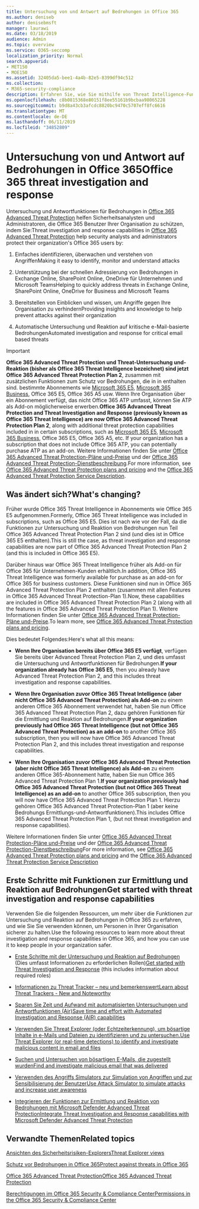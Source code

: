 ```yaml
---
title: Untersuchung von und Antwort auf Bedrohungen in Office 365
ms.author: deniseb
author: denisebmsft
manager: laurawi
ms.date: 03/18/2019
audience: Admin
ms.topic: overview
ms.service: O365-seccomp
localization_priority: Normal
search.appverid:
- MET150
- MOE150
ms.assetid: 32405da5-bee1-4a4b-82e5-8399df94c512
ms.collection:
- M365-security-compliance
description: Erfahren Sie, wie Sie mithilfe von Threat Intelligence-Funktionen in Office 365 Advanced Threat Protection Sicherheitsrisiken in Ihrer Organisation erforschen, auf Schadsoftware, Phishing und andere Angriffe reagieren können, die Office 365 in Ihrem Namen erkannt hat, und nach Bedrohungen suchen. Indikatoren.
ms.openlocfilehash: c8b0815368e80151f8ee55161b9bcbaa98065228
ms.sourcegitcommit: b9d8a43cb3afcdc8820bc9470c5707eff8fc6616
ms.translationtype: MT
ms.contentlocale: de-DE
ms.lasthandoff: 06/11/2019
ms.locfileid: "34852809"
---
```

# <a name="office-365-threat-investigation-and-response"></a><span data-ttu-id="8a667-103">Untersuchung von und Antwort auf Bedrohungen in Office 365</span><span class="sxs-lookup"><span data-stu-id="8a667-103">Office 365 threat investigation and response</span></span>

<span data-ttu-id="8a667-104">Untersuchung und Antwortfunktionen für Bedrohungen in [Office 365 Advanced Threat Protection](office-365-atp.md) helfen Sicherheitsanalysten und Administratoren, die Office 365 Benutzer Ihrer Organisation zu schützen, indem Sie:</span><span class="sxs-lookup"><span data-stu-id="8a667-104">Threat investigation and response capabilities in [Office 365 Advanced Threat Protection](office-365-atp.md) help security analysts and administrators protect their organization's Office 365 users by:</span></span>
  
1. <span data-ttu-id="8a667-105">Einfaches identifizieren, überwachen und verstehen von Angriffen</span><span class="sxs-lookup"><span data-stu-id="8a667-105">Making it easy to identify, monitor and understand attacks</span></span>
    
2. <span data-ttu-id="8a667-106">Unterstützung bei der schnellen Adressierung von Bedrohungen in Exchange Online, SharePoint Online, OneDrive für Unternehmen und Microsoft Teams</span><span class="sxs-lookup"><span data-stu-id="8a667-106">Helping to quickly address threats in Exchange Online, SharePoint Online, OneDrive for Business and Microsoft Teams</span></span>
    
3. <span data-ttu-id="8a667-107">Bereitstellen von Einblicken und wissen, um Angriffe gegen Ihre Organisation zu verhindern</span><span class="sxs-lookup"><span data-stu-id="8a667-107">Providing insights and knowledge to help prevent attacks against their organization</span></span>

4. <span data-ttu-id="8a667-108">Automatische Untersuchung und Reaktion auf kritische e-Mail-basierte Bedrohungen</span><span class="sxs-lookup"><span data-stu-id="8a667-108">Automated investigation and response for critical email based threats</span></span>
    
> [!IMPORTANT]
> <span data-ttu-id="8a667-109">**Office 365 Advanced Threat Protection und Threat-Untersuchung und-Reaktion (bisher als Office 365 Threat Intelligence bezeichnet) sind jetzt Office 365 Advanced Threat Protection Plan 2**, zusammen mit zusätzlichen Funktionen zum Schutz vor Bedrohungen, die in in enthalten sind. bestimmte Abonnements wie [Microsoft 365 E5](https://www.microsoft.com/microsoft-365/enterprise/home), [Microsoft 365 Business](https://www.microsoft.com/microsoft-365/business), Office 365 E5, Office 365 A5 usw. Wenn Ihre Organisation über ein Abonnement verfügt, das nicht Office 365 ATP umfasst, können Sie ATP als Add-on möglicherweise erwerben.</span><span class="sxs-lookup"><span data-stu-id="8a667-109">**Office 365 Advanced Threat Protection and Threat Investigation and Response (previously known as Office 365 Threat Intelligence) are now Office 365 Advanced Threat Protection Plan 2**, along with additional threat protection capabilities included in in certain subscriptions, such as [Microsoft 365 E5](https://www.microsoft.com/microsoft-365/enterprise/home), [Microsoft 365 Business](https://www.microsoft.com/microsoft-365/business), Office 365 E5, Office 365 A5, etc. If your organization has a subscription that does not include Office 365 ATP, you can potentially purchase ATP as an add-on.</span></span> <span data-ttu-id="8a667-110">Weitere Informationen finden Sie unter [Office 365 Advanced Threat Protection-Pläne und-Preise](https://products.office.com/exchange/advance-threat-protection) und der [Office 365 Advanced Threat Protection-Dienstbeschreibung](https://docs.microsoft.com/office365/servicedescriptions/office-365-advanced-threat-protection-service-description#whats-new-in-office-365-advanced-threat-protection-atp).</span><span class="sxs-lookup"><span data-stu-id="8a667-110">For more information, see [Office 365 Advanced Threat Protection plans and pricing](https://products.office.com/exchange/advance-threat-protection) and the [Office 365 Advanced Threat Protection Service Description](https://docs.microsoft.com/office365/servicedescriptions/office-365-advanced-threat-protection-service-description#whats-new-in-office-365-advanced-threat-protection-atp).</span></span> 
  
## <a name="whats-changing"></a><span data-ttu-id="8a667-111">Was ändert sich?</span><span class="sxs-lookup"><span data-stu-id="8a667-111">What's changing?</span></span>

<span data-ttu-id="8a667-112">Früher wurde Office 365 Threat Intelligence in Abonnements wie Office 365 E5 aufgenommen.</span><span class="sxs-lookup"><span data-stu-id="8a667-112">Formerly, Office 365 Threat Intelligence was included in subscriptions, such as Office 365 E5.</span></span> <span data-ttu-id="8a667-113">Dies ist nach wie vor der Fall, da die Funktionen zur Untersuchung und Reaktion von Bedrohungen nun Teil Office 365 Advanced Threat Protection Plan 2 sind (und dies ist in Office 365 E5 enthalten).</span><span class="sxs-lookup"><span data-stu-id="8a667-113">This is still the case, as threat investigation and response capabilities are now part of Office 365 Advanced Threat Protection Plan 2 (and this is included in Office 365 E5).</span></span> 

<span data-ttu-id="8a667-114">Darüber hinaus war Office 365 Threat Intelligence früher als Add-on für Office 365 für Unternehmen-Kunden erhältlich.</span><span class="sxs-lookup"><span data-stu-id="8a667-114">In addition, Office 365 Threat Intelligence was formerly available for purchase as an add-on for Office 365 for business customers.</span></span> <span data-ttu-id="8a667-115">Diese Funktionen sind nun in Office 365 Advanced Threat Protection Plan 2 enthalten (zusammen mit allen Features in Office 365 Advanced Threat Protection-Plan 1).</span><span class="sxs-lookup"><span data-stu-id="8a667-115">Now, these capabilities are included in Office 365 Advanced Threat Protection Plan 2 (along with all the features in Office 365 Advanced Threat Protection Plan 1).</span></span> <span data-ttu-id="8a667-116">Weitere Informationen finden Sie unter [Office 365 Advanced Threat Protection-Pläne und-Preise](https://products.office.com/exchange/advance-threat-protection).</span><span class="sxs-lookup"><span data-stu-id="8a667-116">To learn more, see [Office 365 Advanced Threat Protection plans and pricing](https://products.office.com/exchange/advance-threat-protection).</span></span>

<span data-ttu-id="8a667-117">Dies bedeutet Folgendes:</span><span class="sxs-lookup"><span data-stu-id="8a667-117">Here's what all this means:</span></span>

- <span data-ttu-id="8a667-118">**Wenn Ihre Organisation bereits über Office 365 E5 verfügt**, verfügen Sie bereits über Advanced Threat Protection Plan 2, und dies umfasst die Untersuchung und Antwortfunktionen für Bedrohungen.</span><span class="sxs-lookup"><span data-stu-id="8a667-118">**If your organization already has Office 365 E5**, then you already have Advanced Threat Protection Plan 2, and this includes threat investigation and response capabilities.</span></span>

- <span data-ttu-id="8a667-119">**Wenn Ihre Organisation zuvor Office 365 Threat Intelligence (aber nicht Office 365 Advanced Threat Protection) als Add-on** zu einem anderen Office 365 Abonnement verwendet hat, haben Sie nun Office 365 Advanced Threat Protection Plan 2, dazu gehören Funktionen für die Ermittlung und Reaktion auf Bedrohungen.</span><span class="sxs-lookup"><span data-stu-id="8a667-119">**If your organization previously had Office 365 Threat Intelligence (but not Office 365 Advanced Threat Protection) as an add-on** to another Office 365 subscription, then you will now have Office 365 Advanced Threat Protection Plan 2, and this includes threat investigation and response capabilities.</span></span> 

- <span data-ttu-id="8a667-120">**Wenn Ihre Organisation zuvor Office 365 Advanced Threat Protection (aber nicht Office 365 Threat Intelligence) als Add-on** zu einem anderen Office 365-Abonnement hatte, haben Sie nun Office 365 Advanced Threat Protection Plan 1.</span><span class="sxs-lookup"><span data-stu-id="8a667-120">**If your organization previously had Office 365 Advanced Threat Protection (but not Office 365 Threat Intelligence) as an add-on** to another Office 365 subscription, then you will now have Office 365 Advanced Threat Protection Plan 1.</span></span> <span data-ttu-id="8a667-121">Hierzu gehören Office 365 Advanced Threat Protection-Plan 1 (aber keine Bedrohungs Ermittlungs-und-Antwortfunktionen).</span><span class="sxs-lookup"><span data-stu-id="8a667-121">This includes Office 365 Advanced Threat Protection Plan 1, (but not threat investigation and response capabilities).</span></span>

<span data-ttu-id="8a667-122">Weitere Informationen finden Sie unter [Office 365 Advanced Threat Protection-Pläne und-Preise](https://products.office.com/exchange/advance-threat-protection) und der [Office 365 Advanced Threat Protection-Dienstbeschreibung](https://docs.microsoft.com/office365/servicedescriptions/office-365-advanced-threat-protection-service-description#whats-new-in-office-365-advanced-threat-protection-atp)</span><span class="sxs-lookup"><span data-stu-id="8a667-122">For more information, see [Office 365 Advanced Threat Protection plans and pricing](https://products.office.com/exchange/advance-threat-protection) and the [Office 365 Advanced Threat Protection Service Description](https://docs.microsoft.com/office365/servicedescriptions/office-365-advanced-threat-protection-service-description#whats-new-in-office-365-advanced-threat-protection-atp)</span></span>

## <a name="get-started-with-threat-investigation-and-response-capabilities"></a><span data-ttu-id="8a667-123">Erste Schritte mit Funktionen zur Ermittlung und Reaktion auf Bedrohungen</span><span class="sxs-lookup"><span data-stu-id="8a667-123">Get started with threat investigation and response capabilities</span></span>

<span data-ttu-id="8a667-124">Verwenden Sie die folgenden Ressourcen, um mehr über die Funktionen zur Untersuchung und Reaktion auf Bedrohungen in Office 365 zu erfahren, und wie Sie Sie verwenden können, um Personen in Ihrer Organisation sicherer zu halten.</span><span class="sxs-lookup"><span data-stu-id="8a667-124">Use the following resources to learn more about threat investigation and response capabilities in Office 365, and how you can use it to keep people in your organization safer.</span></span>
  
- <span data-ttu-id="8a667-125">[Erste Schritte mit der Untersuchung und Reaktion auf Bedrohungen](get-started-with-ti.md) (Dies umfasst Informationen zu erforderlichen Rollen)</span><span class="sxs-lookup"><span data-stu-id="8a667-125">[Get started with Threat Investigation and Response](get-started-with-ti.md) (this includes information about required roles)</span></span> 
    
- [<span data-ttu-id="8a667-126">Informationen zu Threat Tracker – neu und bemerkenswert</span><span class="sxs-lookup"><span data-stu-id="8a667-126">Learn about Threat Trackers - New and Noteworthy</span></span>](threat-trackers.md)

- [<span data-ttu-id="8a667-127">Sparen Sie Zeit und Aufwand mit automatisierten Untersuchungen und Antwortfunktionen (Air)</span><span class="sxs-lookup"><span data-stu-id="8a667-127">Save time and effort with Automated Investigation and Response (AIR) capabilities</span></span>](automated-investigation-response-office.md)

- [<span data-ttu-id="8a667-128">Verwenden Sie Threat Explorer (oder Echtzeiterkennung), um bösartige Inhalte in e-Mails und Dateien zu identifizieren und zu untersuchen.</span><span class="sxs-lookup"><span data-stu-id="8a667-128">Use Threat Explorer (or real-time detections) to identify and investigate malicious content in email and files</span></span>](threat-explorer.md)
    
- [<span data-ttu-id="8a667-129">Suchen und Untersuchen von bösartigen E-Mails, die zugestellt wurden</span><span class="sxs-lookup"><span data-stu-id="8a667-129">Find and investigate malicious email that was delivered</span></span>](investigate-malicious-email-that-was-delivered.md)
    
- [<span data-ttu-id="8a667-130">Verwenden des Angriffs Simulators zur Simulation von Angriffen und zur Sensibilisierung der Benutzer</span><span class="sxs-lookup"><span data-stu-id="8a667-130">Use Attack Simulator to simulate attacks and increase user awareness</span></span>](attack-simulator.md)
    
- [<span data-ttu-id="8a667-131">Integrieren der Funktionen zur Ermittlung und Reaktion von Bedrohungen mit Microsoft Defender Advanced Threat Protection</span><span class="sxs-lookup"><span data-stu-id="8a667-131">Integrate Threat Investigation and Response capabilities with Microsoft Defender Advanced Threat Protection</span></span>](integrate-office-365-ti-with-wdatp.md)
    
## <a name="related-topics"></a><span data-ttu-id="8a667-132">Verwandte Themen</span><span class="sxs-lookup"><span data-stu-id="8a667-132">Related topics</span></span>

[<span data-ttu-id="8a667-133">Ansichten des Sicherheitsrisiken-Explorers</span><span class="sxs-lookup"><span data-stu-id="8a667-133">Threat Explorer views</span></span>](threat-explorer-views.md)

[<span data-ttu-id="8a667-134">Schutz vor Bedrohungen in Office 365</span><span class="sxs-lookup"><span data-stu-id="8a667-134">Protect against threats in Office 365</span></span>](protect-against-threats.md)
  
[<span data-ttu-id="8a667-135">Office 365 Advanced Threat Protection</span><span class="sxs-lookup"><span data-stu-id="8a667-135">Office 365 Advanced Threat Protection</span></span>](office-365-atp.md)
  
[<span data-ttu-id="8a667-136">Berechtigungen im Office 365 Security &amp; Compliance Center</span><span class="sxs-lookup"><span data-stu-id="8a667-136">Permissions in the Office 365 Security &amp; Compliance Center</span></span>](permissions-in-the-security-and-compliance-center.md)
 
